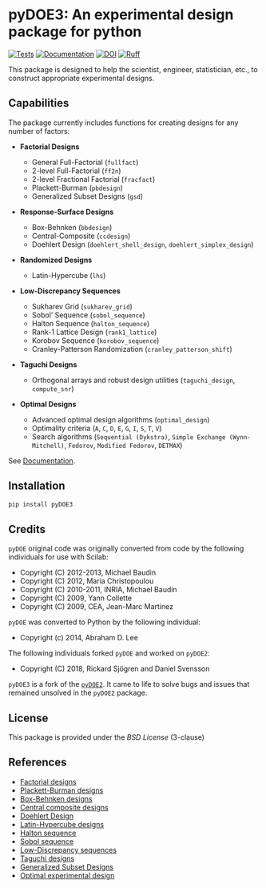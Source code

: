 pyDOE3: An experimental design package for python
=================================================

[![Tests](https://github.com/relf/pyDOE3/actions/workflows/tests.yml/badge.svg)](https://github.com/relf/pyDOE3/actions/workflows/tests.yml)
[![Documentation](https://readthedocs.org/projects/pydoe3/badge/?version=latest)](https://pydoe3.readthedocs.io/en/latest/?badge=latest)
[![DOI](https://zenodo.org/badge/709347557.svg)](https://zenodo.org/doi/10.5281/zenodo.10958492)
[![Ruff](https://img.shields.io/endpoint?url=https://raw.githubusercontent.com/astral-sh/ruff/main/assets/badge/v2.json)](https://github.com/astral-sh/ruff)

This package is designed to help the scientist, engineer, statistician, etc., to
construct appropriate experimental designs.

Capabilities
------------

The package currently includes functions for creating designs for any
number of factors:

- **Factorial Designs**
  - General Full-Factorial (``fullfact``)
  - 2-level Full-Factorial (``ff2n``)
  - 2-level Fractional Factorial (``fracfact``)
  - Plackett-Burman (``pbdesign``)
  - Generalized Subset Designs (``gsd``)

- **Response-Surface Designs**
  - Box-Behnken (``bbdesign``)
  - Central-Composite (``ccdesign``)
  - Doehlert Design (``doehlert_shell_design``, ``doehlert_simplex_design``)

- **Randomized Designs**
  - Latin-Hypercube (``lhs``)

- **Low-Discrepancy Sequences**
  - Sukharev Grid (``sukharev_grid``)
  - Sobol’ Sequence (``sobol_sequence``)
  - Halton Sequence (``halton_sequence``)
  - Rank-1 Lattice Design (``rank1_lattice``)
  - Korobov Sequence (``korobov_sequence``)
  - Cranley-Patterson Randomization (``cranley_patterson_shift``)

- **Taguchi Designs**
  - Orthogonal arrays and robust design utilities (``taguchi_design``, ``compute_snr``)

- **Optimal Designs**
  - Advanced optimal design algorithms (``optimal_design``)
  - Optimality criteria (``A``, ``C``, ``D``, ``E``, ``G``, ``I``, ``S``, ``T``, ``V``)
  - Search algorithms (``Sequential (Dykstra)``, ``Simple Exchange (Wynn-Mitchell)``, ``Fedorov``, ``Modified Fedorov``, ``DETMAX``)

See [Documentation](https://pydoe3.readthedocs.io).

Installation
------------

```bash
pip install pyDOE3
```

Credits
-------

`pyDOE` original code was originally converted from code by the following
individuals for use with Scilab:

- Copyright (C) 2012-2013, Michael Baudin
- Copyright (C) 2012, Maria Christopoulou
- Copyright (C) 2010-2011, INRIA, Michael Baudin
- Copyright (C) 2009, Yann Collette
- Copyright (C) 2009, CEA, Jean-Marc Martinez

`pyDOE` was converted to Python by the following individual:

- Copyright (c) 2014, Abraham D. Lee

The following individuals forked `pyDOE` and worked on `pyDOE2`:

- Copyright (C) 2018, Rickard Sjögren and Daniel Svensson

`pyDOE3` is a fork of the [`pyDOE2`](https://github.com/clicumu/pyDOE2). 
It came to life to solve bugs and issues that remained unsolved in the
`pyDOE2` package.

License
-------

This package is provided under the *BSD License* (3-clause)

References
----------

- [Factorial designs](http://en.wikipedia.org/wiki/Factorial_experiment)
- [Plackett-Burman designs](http://en.wikipedia.org/wiki/Plackett-Burman_design)
- [Box-Behnken designs](http://en.wikipedia.org/wiki/Box-Behnken_design)
- [Central composite designs](http://en.wikipedia.org/wiki/Central_composite_design)
- [Doehlert Design](https://academic.oup.com/jrsssc/article/19/3/231/6882590)
- [Latin-Hypercube designs](http://en.wikipedia.org/wiki/Latin_hypercube_sampling)
- [Halton sequence](http://en.wikipedia.org/wiki/Halton_sequence)
- [Sobol sequence](http://en.wikipedia.org/wiki/Sobol_sequence)
- [Low-Discrepancy sequences](http://en.wikipedia.org/wiki/Low-discrepancy_sequence)
- [Taguchi designs](http://en.wikipedia.org/wiki/Taguchi_methods)
- [Generalized Subset Designs](https://doi.org/10.1021/acs.analchem.7b00506)
- [Optimal experimental design](https://en.wikipedia.org/wiki/Optimal_experimental_design)
